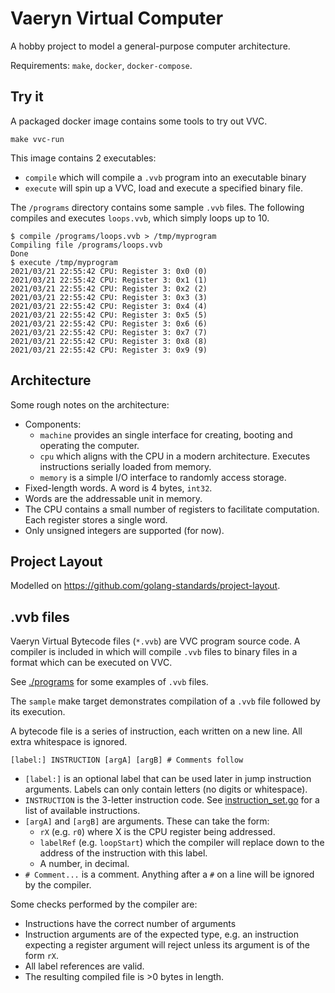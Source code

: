 # Vaeryn Virtual Computer

A hobby project to model a general-purpose computer architecture.

Requirements: `make`, `docker`, `docker-compose`.

## Try it

A packaged docker image contains some tools to try out VVC.

```
make vvc-run
```

This image contains 2 executables:
* `compile` which will compile a `.vvb` program into an executable binary
* `execute` will spin up a VVC, load and execute a specified binary file.

The `/programs` directory contains some sample `.vvb` files. The following
compiles and executes `loops.vvb`, which simply loops up to 10.

```
$ compile /programs/loops.vvb > /tmp/myprogram
Compiling file /programs/loops.vvb
Done
$ execute /tmp/myprogram 
2021/03/21 22:55:42 CPU: Register 3: 0x0 (0)
2021/03/21 22:55:42 CPU: Register 3: 0x1 (1)
2021/03/21 22:55:42 CPU: Register 3: 0x2 (2)
2021/03/21 22:55:42 CPU: Register 3: 0x3 (3)
2021/03/21 22:55:42 CPU: Register 3: 0x4 (4)
2021/03/21 22:55:42 CPU: Register 3: 0x5 (5)
2021/03/21 22:55:42 CPU: Register 3: 0x6 (6)
2021/03/21 22:55:42 CPU: Register 3: 0x7 (7)
2021/03/21 22:55:42 CPU: Register 3: 0x8 (8)
2021/03/21 22:55:42 CPU: Register 3: 0x9 (9)
```

## Architecture

Some rough notes on the architecture:
* Components:
  * `machine` provides an single interface for creating, booting and operating the computer.
  * `cpu` which aligns with the CPU in a modern architecture. Executes instructions serially
    loaded from memory.
  * `memory` is a simple I/O interface to randomly access storage.
* Fixed-length words. A word is 4 bytes, `int32`.
* Words are the addressable unit in memory.
* The CPU contains a small number of registers to facilitate computation. Each register stores
  a single word.
* Only unsigned integers are supported (for now).

## Project Layout

Modelled on https://github.com/golang-standards/project-layout.

## .vvb files

Vaeryn Virtual Bytecode files (`*.vvb`) are VVC program source code. A compiler
is included in which will compile `.vvb` files to binary files in a format which
can be executed on VVC.

See [./programs](./programs) for some examples of `.vvb` files.

The `sample` make target demonstrates compilation of a `.vvb` file followed by
its execution.

A bytecode file is a series of instruction, each written on a new line. All extra
whitespace is ignored.

```
[label:] INSTRUCTION [argA] [argB] # Comments follow
```

* `[label:]` is an optional label that can be used later in jump instruction arguments.
  Labels can only contain letters (no digits or whitespace).
* `INSTRUCTION` is the 3-letter instruction code. See 
  [instruction_set.go](./internal/core/instruction_set.go) for a list of available instructions.
* `[argA]` and `[argB]` are arguments. These can take the form:
    * `rX` (e.g. `r0`) where X is the CPU register being addressed.
    * `labelRef` (e.g. `loopStart`) which the compiler will replace down to the address of
      the instruction with this label.
    * A number, in decimal.
* `# Comment...` is a comment. Anything after a `#` on a line will be ignored by the compiler.

Some checks performed by the compiler are:
* Instructions have the correct number of arguments
* Instruction arguments are of the expected type, e.g. an instruction expecting a register argument
  will reject unless its argument is of the form `rX`.
* All label references are valid.
* The resulting compiled file is >0 bytes in length.